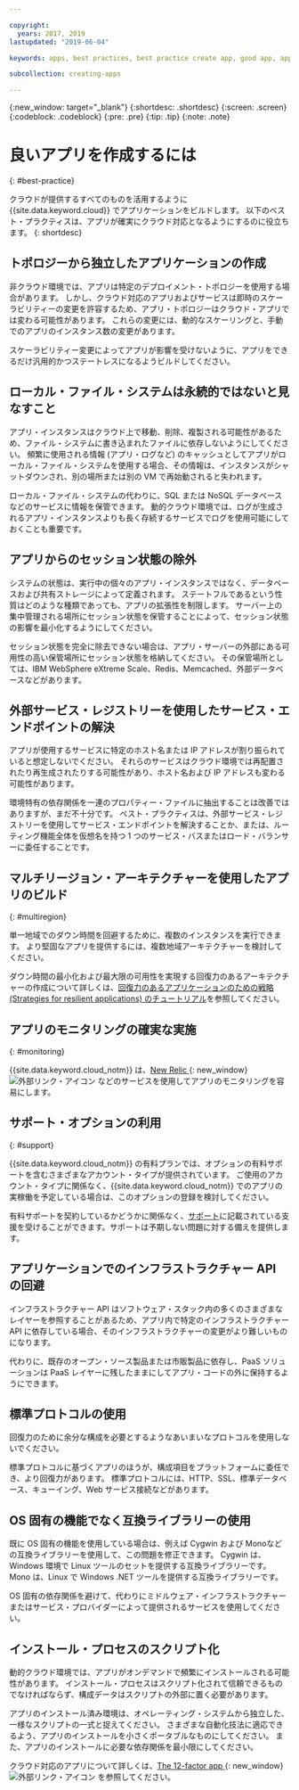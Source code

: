 ```yaml
---

copyright:
  years: 2017, 2019
lastupdated: "2019-06-04"

keywords: apps, best practices, best practice create app, good app, app general, common practice, cloud app help

subcollection: creating-apps

---
```


{:new_window: target="_blank"}
{:shortdesc: .shortdesc}
{:screen: .screen}
{:codeblock: .codeblock}
{:pre: .pre}
{:tip: .tip}
{:note: .note}

# 良いアプリを作成するには
{: #best-practice}

クラウドが提供するすべてのものを活用するように {{site.data.keyword.cloud}} でアプリケーションをビルドします。 以下のベスト・プラクティスは、アプリが確実にクラウド対応となるようにするのに役立ちます。
{: shortdesc}

## トポロジーから独立したアプリケーションの作成

非クラウド環境では、アプリは特定のデプロイメント・トポロジーを使用する場合があります。 しかし、クラウド対応のアプリおよびサービスは即時のスケーラビリティーの変更を許容するため、アプリ・トポロジーはクラウド・アプリでは変わる可能性があります。 これらの変更には、動的なスケーリングと、手動でのアプリのインスタンス数の変更があります。

スケーラビリティー変更によってアプリが影響を受けないように、アプリをできるだけ汎用的かつステートレスになるようビルドしてください。

## ローカル・ファイル・システムは永続的ではないと見なすこと

アプリ・インスタンスはクラウド上で移動、削除、複製される可能性があるため、ファイル・システムに書き込まれたファイルに依存しないようにしてください。 頻繁に使用される情報 (アプリ・ログなど) のキャッシュとしてアプリがローカル・ファイル・システムを使用する場合、その情報は、インスタンスがシャットダウンされ、別の場所または別の VM で再始動されると失われます。

ローカル・ファイル・システムの代わりに、SQL または NoSQL データベースなどのサービスに情報を保管できます。 動的クラウド環境では、ログが生成されるアプリ・インスタンスよりも長く存続するサービスでログを使用可能にしておくことも重要です。

## アプリからのセッション状態の除外

システムの状態は、実行中の個々のアプリ・インスタンスではなく、データベースおよび共有ストレージによって定義されます。 ステートフルであるという性質はどのような種類であっても、アプリの拡張性を制限します。 サーバー上の集中管理される場所にセッション状態を保管することによって、セッション状態の影響を最小化するようにしてください。

セッション状態を完全に除去できない場合は、アプリ・サーバーの外部にある可用性の高い保管場所にセッション状態を格納してください。 その保管場所としては、IBM WebSphere eXtreme Scale、Redis、Memcached、外部データベースなどがあります。

## 外部サービス・レジストリーを使用したサービス・エンドポイントの解決

アプリが使用するサービスに特定のホスト名または IP アドレスが割り振られていると想定しないでください。 それらのサービスはクラウド環境では再配置されたり再生成されたりする可能性があり、ホスト名および IP アドレスも変わる可能性があります。

環境特有の依存関係を一連のプロパティー・ファイルに抽出することは改善ではありますが、まだ不十分です。 ベスト・プラクティスは、外部サービス・レジストリーを使用してサービス・エンドポイントを解決することか、または、ルーティング機能全体を仮想名を持つ 1 つのサービス・バスまたはロード・バランサーに委任することです。

## マルチリージョン・アーキテクチャーを使用したアプリのビルド
{: #multiregion}

単一地域でのダウン時間を回避するために、複数のインスタンスを実行できます。 より堅固なアプリを提供するには、複数地域アーキテクチャーを検討してください。

ダウン時間の最小化および最大限の可用性を実現する回復力のあるアーキテクチャーの作成について詳しくは、[回復力のあるアプリケーションのための戦略 (Strategies for resilient applications) のチュートリアル](/docs/tutorials?topic=solution-tutorials-strategies-for-resilient-applications)を参照してください。

## アプリのモニタリングの確実な実施
{: #monitoring}

{{site.data.keyword.cloud_notm}} は、[New Relic ](https://newrelic.com/){: new_window} ![外部リンク・アイコン](../icons/launch-glyph.svg "外部リンク・アイコン") などのサービスを使用してアプリのモニタリングを容易にします。

## サポート・オプションの利用
{: #support}

{{site.data.keyword.cloud_notm}} の有料プランでは、オプションの有料サポートを含むさまざまなアカウント・タイプが提供されています。 ご使用のアカウント・タイプに関係なく、{{site.data.keyword.cloud_notm}} でのアプリの実稼働を予定している場合は、このオプションの登録を検討してください。

有料サポートを契約しているかどうかに関係なく、[サポート](/docs/get-support?topic=get-support-getting-customer-support)に記載されている支援を受けることができます。サポートは予期しない問題に対する備えを提供します。

## アプリケーションでのインフラストラクチャー API の回避

インフラストラクチャー API はソフトウェア・スタック内の多くのさまざまなレイヤーを参照することがあるため、アプリ内で特定のインフラストラクチャー API に依存している場合、そのインフラストラクチャーの変更がより難しいものになります。

代わりに、既存のオープン・ソース製品または市販製品に依存し、PaaS ソリューションは PaaS レイヤーに残したままにしてアプリ・コードの外に保持するようにできます。

## 標準プロトコルの使用

回復力のために余分な構成を必要とするようなあいまいなプロトコルを使用しないでください。

標準プロトコルに基づくアプリのほうが、構成項目をプラットフォームに委任でき、より回復力があります。 標準プロトコルには、HTTP、SSL、標準データベース、キューイング、Web サービス接続などがあります。

## OS 固有の機能でなく互換ライブラリーの使用

既に OS 固有の機能を使用している場合は、例えば Cygwin および Monoなどの互換ライブラリーを使用して、この問題を修正できます。 Cygwin は、Windows 環境で Linux ツールのセットを提供する互換ライブラリーです。 Mono は、Linux で Windows .NET ツールを提供する互換ライブラリーです。

OS 固有の依存関係を避けて、代わりにミドルウェア・インフラストラクチャーまたはサービス・プロバイダーによって提供されるサービスを使用してください。

## インストール・プロセスのスクリプト化

動的クラウド環境では、アプリがオンデマンドで頻繁にインストールされる可能性があります。 インストール・プロセスはスクリプト化されて信頼できるものでなければならず、構成データはスクリプトの外部に置く必要があります。

アプリのインストール済み環境は、オペレーティング・システムから独立した、一様なスクリプトの一式と捉えてください。 さまざまな自動化技法に適応できるよう、アプリのインストールを小さくポータブルなものにしてください。 また、アプリのインストールに必要な依存関係を最小限にしてください。

クラウド対応のアプリについて詳しくは、[The 12-factor app ](https://12factor.net/){: new_window} ![外部リンク・アイコン](../icons/launch-glyph.svg "外部リンク・アイコン") を参照してください。


